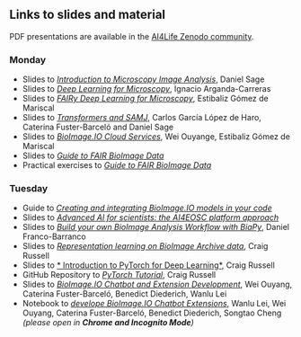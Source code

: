 
## Links to slides and material
PDF presentations are available in the [AI4Life Zenodo community](https://zenodo.org/records/11657763).

### Monday
* Slides to [*Introduction to Microscopy Image Analysis*](https://go.epfl.ch/microscopy-image-analysis), Daniel Sage
* Slides to [*Deep Learning for Microscopy*](https://docs.google.com/presentation/d/1zI4XxaDaYuVvQpcAxZRYIlpaAvTSw0E579HTqZ1Yeuk/edit?usp=sharing), Ignacio Arganda-Carreras
* Slides to [*FAIRy Deep Learning for Microscopy*](https://doi.org/10.7490/f1000research.1119703.1), Estibaliz Gómez de Mariscal
* Slides to [*Transformers and SAMJ*](https://github.com/bioimage-io/Workshop-June2024-Madrid/blob/main/Workshop/20240610%20-%20Transformers%20and%20SAMJ.pdf), Carlos García López de Haro, Caterina Fuster-Barceló and Daniel Sage
* Slides to [*BioImage.IO Cloud Services*](https://docs.google.com/presentation/d/1SSjME8nqBUcgUjnahBP-GbDHbmahwaUPeidLMHkEbt4/edit?usp=sharing), Wei Ouyange, Estibaliz Gómez de Mariscal
* Slides to [*Guide to FAIR BioImage Data*](https://github.com/bioimage-io/Workshop-June2024-Madrid/blob/main/20240610%20-%20Guide%20to%20FAIR%20BioImage%20Data.pdf)
* Practical exercises to [*Guide to FAIR BioImage Data*](https://github.com/bioimage-io/Workshop-June2024-Madrid/blob/main/20240610%20-%20Guide%20to%20FAIR%20BioImage%20Data%20-%20Practical.pdf)


### Tuesday
* Guide to [*Creating and integrating BioImage.IO models in your code*](https://github.com/bioimage-io/Workshop-June2024-Madrid/blob/main/Workshop/20240611%20-%20creating_models_101.md)
* Slides to [*Advanced AI for scientists: the AI4EOSC platform approach*](https://github.com/bioimage-io/Workshop-June2024-Madrid/blob/main/Workshop/20240611-Advanced-AI-for-scientists-the-AI4EOSC-platform-approach.pdf)
* Slides to [*Build your own BioImage Analysis Workflow with BiaPy*](https://docs.google.com/presentation/d/1fsW_6VhtQJEja_fOpLNmsuqqUMhZYErS_raf_7fZAis/edit?usp=sharing), Daniel Franco-Barranco
* Slides to [*Representation learning on BioImage Archive data*](PENDING), Craig Russell
* Slides to [* Introduction to PyTorch for Deep Learning*](PENDING), Craig Russell
* GitHub Repository to [*PyTorch Tutorial*](https://github.com/BioImage-Archive/pytorch_tutorial), Craig Russell
* Slides to [*BioImage.IO Chatbot and Extension Development*](https://github.com/bioimage-io/Workshop-June2024-Madrid/blob/main/Workshop/20240611%20-%20BioImageIO%20Chatbot.pdf), Wei Ouyang, Caterina Fuster-Barceló, Benedict Diederich, Wanlu Lei
* Notebook to [*develope BioImage.IO Chatbot Extensions*](https://imjoy-notebook.netlify.app/lab/index.html?load=https://raw.githubusercontent.com/bioimage-io/bioimageio-chatbot/main/docs/bioimage-chatbot-extension-tutorial.ipynb&open=1), Wanlu Lei, Wei Ouyang, Caterina Fuster-Barceló, Benedict Diederich, Songtao Cheng *(please open in **Chrome and Incognito Mode**)*
